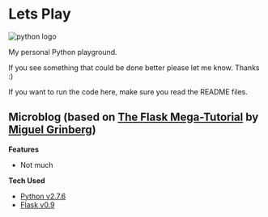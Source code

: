 Lets Play
=====================

![python logo](https://www.python.org/static/img/python-logo.png)

My personal Python playground. 

If you see something that could be done better please let me know. Thanks :)

If you want to run the code here, make sure you read the README files.

## Microblog (based on [The Flask Mega-Tutorial](http://blog.miguelgrinberg.com/post/the-flask-mega-tutorial-part-i-hello-world) by [Miguel Grinberg](http://miguelgrinberg.com]))

**Features**
* Not much

**Tech Used**
* [Python v2.7.6](https://www.python.org/)
* [Flask v0.9](http://flask.pocoo.org/)